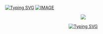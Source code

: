 [![Typing SVG](https://readme-typing-svg.herokuapp.com?font=Fira+Code&size=24&color=%2336BCF7&lines=🟢+🔴+🟡)](https://github.com/NGUENAZEBS)
<a href="https://github.com/NGUENAZEBS">![IMAGE](https://raw.githubusercontent.com/NGUENAZEBS/NGUENAZEBS/b465e2482e38cabf29a15564e33c8875594cc67d/.github/workflows/Private/ZEBSjava.svg)
</a>
<div align="center">
  <img src="https://raw.githubusercontent.com/NGUENAZEBS/NGUENAZEBS/c60e5035e3ee35b80f97ee70f87c45d379a81fb7/.github/workflows/Private/AchivmentZEB.svg"/>
</div>
<div align="center">

[![Typing SVG](https://readme-typing-svg.herokuapp.com?font=Fira+Code&size=20&color=%2336BCF7&lines=✔+java+certification)](https://www.hackerrank.com/nguenahaupur)
</div>
